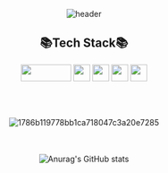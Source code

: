 <div align = center>
  
 ![header](https://capsule-render.vercel.app/api?type=waving&height=300&text=Merong&fontAlign=50&fontAlignY=40&color=gradient&customColorList=10,12,20,20,30&animation=twinkling)


## 📚Tech Stack📚
<img src= "https://img.shields.io/badge/java-%23ED8B00.svg?style=flat&logo=ava&logoColor=white" width="90" height="30"/>
<img src="https://img.shields.io/badge/Spring-6DB33F?style=flat&logo=spring&logoColor=white" height="30"/>
<img src="https://img.shields.io/badge/SpringBoot-6DB33F?style=flat&logo=springboot&logoColor=white" height="30"/>
<img src="https://img.shields.io/badge/github-181717?style=flat&logo=github&logoColor=white" height="30"/> 
<img src="https://img.shields.io/badge/git-F05032?style=flat&logo=git&logoColor=white" height="30"/> 

  
  <br><br>

![1786b119778bb1ca718047c3a20e7285](https://user-images.githubusercontent.com/99253403/199625967-965e4cf0-5617-426a-a4b3-0c63359e3603.gif)

  <br><br>
![Anurag's GitHub stats](https://github-readme-stats.vercel.app/api?username=meruberu&show_icons=true&bg_color=000000&title_color=E5A800&text_color=ffffff&icon_color=E5A800)


</div>
